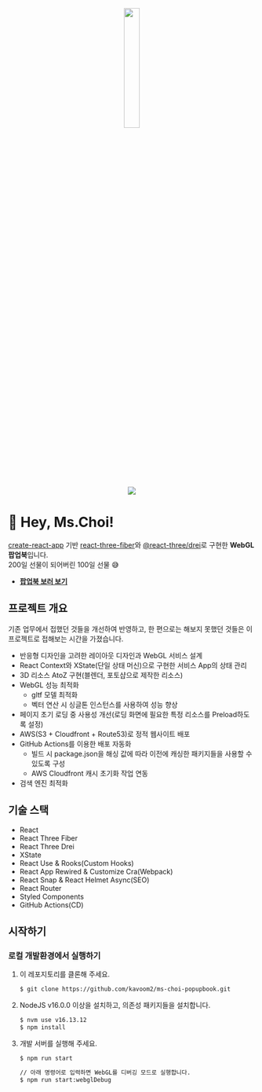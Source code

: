 <div align="center">
    <img src="https://drive.google.com/uc?export=view&id=1bM9sHVYVzX6KWOBwRmJBGjyOX3EKie4y" width="25%"/>
</div>
<div align="center">
    <img src="https://drive.google.com/uc?export=view&id=1f7EhAt7rEcyhndnrOF3XDGM6xpxUmYH_" />
</div>

# :wave: Hey, Ms.Choi!

[create-react-app](https://create-react-app.dev/) 기반 [react-three-fiber](https://github.com/pmndrs/react-three-fiber)와 [@react-three/drei](https://github.com/pmndrs/drei)로 구현한 **WebGL 팝업북**입니다.<br/>
200일 선물이 되어버린 100일 선물 :sweat_smile:

- **[팝업북 보러 보기](https://hey-ms-choi.com)**

## 프로젝트 개요

기존 업무에서 접했던 것들을 개선하여 반영하고,
한 편으로는 해보지 못했던 것들은 이 프로젝트로 접해보는 시간을 가졌습니다.

- 반응형 디자인을 고려한 레이아웃 디자인과 WebGL 서비스 설계
- React Context와 XState(단일 상태 머신)으로 구현한 서비스 App의 상태 관리
- 3D 리소스 AtoZ 구현(블렌더, 포토샵으로 제작한 리소스)
- WebGL 성능 최적화
  - gltf 모델 최적화
  - 벡터 연산 시 싱글톤 인스턴스를 사용하여 성능 향상
- 페이지 초기 로딩 중 사용성 개선(로딩 화면에 필요한 특정 리소스를 Preload하도록 설정)
- AWS(S3 + Cloudfront + Route53)로 정적 웹사이트 배포
- GitHub Actions를 이용한 배포 자동화
  - 빌드 시 package.json을 해싱 값에 따라 이전에 캐싱한 패키지들을 사용할 수 있도록 구성
  - AWS Cloudfront 캐시 초기화 작업 연동
- 검색 엔진 최적화

## 기술 스택

- React
- React Three Fiber
- React Three Drei
- XState
- React Use & Rooks(Custom Hooks)
- React App Rewired & Customize Cra(Webpack)
- React Snap & React Helmet Async(SEO)
- React Router
- Styled Components
- GitHub Actions(CD)

## 시작하기

### 로컬 개발환경에서 실행하기

1. 이 레포지토리를 클론해 주세요.

   ```bash
   $ git clone https://github.com/kavoom2/ms-choi-popupbook.git
   ```

2. NodeJS v16.0.0 이상을 설치하고, 의존성 패키지들을 설치합니다.

   ```bash
   $ nvm use v16.13.12
   $ npm install
   ```

3. 개발 서버를 실행해 주세요.

   ```bash
   $ npm run start

   // 아래 명령어로 입력하면 WebGL를 디버깅 모드로 실행합니다.
   $ npm run start:webglDebug
   ```
